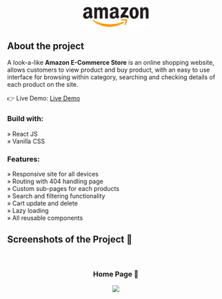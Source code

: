 <div align='center'><img style="width:30%" src='https://github.com/Yixin88/react_store/blob/main/src/assets/Amazon_logo2.png?raw=true'/></div>

<h2>About the project</h2>

  <p>A look-a-like <b>Amazon E-Commerce Store</b> is an online shopping website, allows customers to view product and buy product, with an easy to use interface for browsing within category, searching and checking details of each product on the site.</p>

👉 Live Demo: <a target='_blank' href='https://amazonreactspa.netlify.app/'>Live Demo</a>

<h3>Build with:</h3>

» React JS <br>
» Vanilla CSS

<h3>Features:</h3>

» Responsive site for all devices <br>
» Routing with 404 handling page <br>
» Custom sub-pages for each products <br>
» Search and filtering functionality <br>
» Cart update and delete <br>
» Lazy loading <br>
» All reusable components <br>

<h2>Screenshots of the Project 📸</h2>
<br>
<h3 align='center'>Home Page 🏡</h3>

<div align='center'>
<img src='https://github.com/Yixin88/react_store/blob/main/src/assets/amazonreactspa.netlify.app_.png?raw=true'/>

</div>